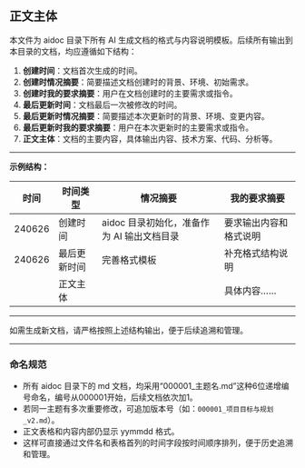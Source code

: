 ## 正文主体

本文件为 aidoc 目录下所有 AI 生成文档的格式与内容说明模板。后续所有输出到本目录的文档，均应遵循如下结构：

1. **创建时间**：文档首次生成的时间。
2. **创建时情况摘要**：简要描述文档创建时的背景、环境、初始需求。
3. **创建时我的要求摘要**：用户在文档创建时的主要需求或指令。
4. **最后更新时间**：文档最后一次被修改的时间。
5. **最后更新时情况摘要**：简要描述本次更新时的背景、环境、变更内容。
6. **最后更新时我的要求摘要**：用户在本次更新时的主要需求或指令。
7. **正文主体**：文档的主要内容，具体输出内容、技术方案、代码、分析等。

---

**示例结构：**

| 时间         | 时间类型     | 情况摘要                         | 我的要求摘要                 |
| ------------ | ------------ | -------------------------------- | ---------------------------- |
| 240626       | 创建时间     | aidoc 目录初始化，准备作为 AI 输出文档目录 | 要求输出内容和格式说明         |
| 240626       | 最后更新时间 | 完善格式模板                     | 补充格式结构说明             |
|              | 正文主体     |                                  | 具体内容……                   |

---

如需生成新文档，请严格按照上述结构输出，便于后续追溯和管理。

---

### 命名规范

- 所有 aidoc 目录下的 md 文档，均采用“000001_主题名.md”这种6位递增编号命名，编号从000001开始，后续文档依次加1。
- 若同一主题有多次重要修改，可追加版本号（如：`000001_项目目标与规划_v2.md`）。
- 正文表格和内容内部仍显示 yymmdd 格式。
- 这样可直接通过文件名和表格首列的时间字段按时间顺序排列，便于历史追溯和管理。
